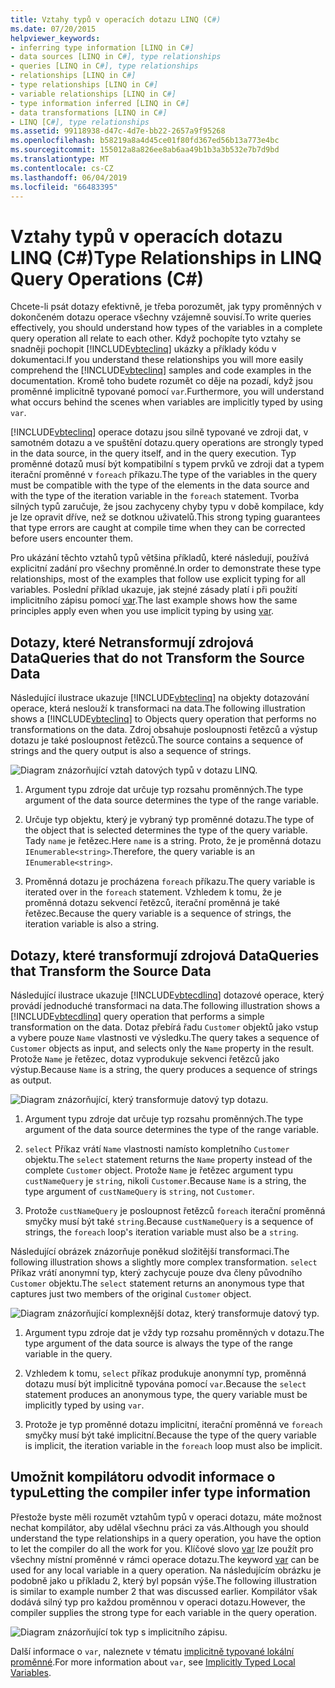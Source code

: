 ```yaml
---
title: Vztahy typů v operacích dotazu LINQ (C#)
ms.date: 07/20/2015
helpviewer_keywords:
- inferring type information [LINQ in C#]
- data sources [LINQ in C#], type relationships
- queries [LINQ in C#], type relationships
- relationships [LINQ in C#]
- type relationships [LINQ in C#]
- variable relationships [LINQ in C#]
- type information inferred [LINQ in C#]
- data transformations [LINQ in C#]
- LINQ [C#], type relationships
ms.assetid: 99118938-d47c-4d7e-bb22-2657a9f95268
ms.openlocfilehash: b58219a8a4d45ce01f80fd367ed56b13a773e4bc
ms.sourcegitcommit: 155012a8a826ee8ab6aa49b1b3a3b532e7b7d9bd
ms.translationtype: MT
ms.contentlocale: cs-CZ
ms.lasthandoff: 06/04/2019
ms.locfileid: "66483395"
---
```

# <a name="type-relationships-in-linq-query-operations-c"></a><span data-ttu-id="b762f-102">Vztahy typů v operacích dotazu LINQ (C#)</span><span class="sxs-lookup"><span data-stu-id="b762f-102">Type Relationships in LINQ Query Operations (C#)</span></span>
<span data-ttu-id="b762f-103">Chcete-li psát dotazy efektivně, je třeba porozumět, jak typy proměnných v dokončeném dotazu operace všechny vzájemně souvisí.</span><span class="sxs-lookup"><span data-stu-id="b762f-103">To write queries effectively, you should understand how types of the variables in a complete query operation all relate to each other.</span></span> <span data-ttu-id="b762f-104">Když pochopíte tyto vztahy se snadněji pochopit [!INCLUDE[vbteclinq](~/includes/vbteclinq-md.md)] ukázky a příklady kódu v dokumentaci.</span><span class="sxs-lookup"><span data-stu-id="b762f-104">If you understand these relationships you will more easily comprehend the [!INCLUDE[vbteclinq](~/includes/vbteclinq-md.md)] samples and code examples in the documentation.</span></span> <span data-ttu-id="b762f-105">Kromě toho budete rozumět co děje na pozadí, když jsou proměnné implicitně typované pomocí `var`.</span><span class="sxs-lookup"><span data-stu-id="b762f-105">Furthermore, you will understand what occurs behind the scenes when variables are implicitly typed by using `var`.</span></span>  
  
 [!INCLUDE[vbteclinq](~/includes/vbteclinq-md.md)] <span data-ttu-id="b762f-106">operace dotazu jsou silně typované ve zdroji dat, v samotném dotazu a ve spuštění dotazu.</span><span class="sxs-lookup"><span data-stu-id="b762f-106">query operations are strongly typed in the data source, in the query itself, and in the query execution.</span></span> <span data-ttu-id="b762f-107">Typ proměnné dotazů musí být kompatibilní s typem prvků ve zdroji dat a typem iterační proměnné v `foreach` příkazu.</span><span class="sxs-lookup"><span data-stu-id="b762f-107">The type of the variables in the query must be compatible with the type of the elements in the data source and with the type of the iteration variable in the `foreach` statement.</span></span> <span data-ttu-id="b762f-108">Tvorba silných typů zaručuje, že jsou zachyceny chyby typu v době kompilace, kdy je lze opravit dříve, než se dotknou uživatelů.</span><span class="sxs-lookup"><span data-stu-id="b762f-108">This strong typing guarantees that type errors are caught at compile time when they can be corrected before users encounter them.</span></span>  
  
 <span data-ttu-id="b762f-109">Pro ukázání těchto vztahů typů většina příkladů, které následují, používá explicitní zadání pro všechny proměnné.</span><span class="sxs-lookup"><span data-stu-id="b762f-109">In order to demonstrate these type relationships, most of the examples that follow use explicit typing for all variables.</span></span> <span data-ttu-id="b762f-110">Poslední příklad ukazuje, jak stejné zásady platí i při použití implicitního zápisu pomocí [var](../../../../csharp/language-reference/keywords/var.md).</span><span class="sxs-lookup"><span data-stu-id="b762f-110">The last example shows how the same principles apply even when you use implicit typing by using [var](../../../../csharp/language-reference/keywords/var.md).</span></span>  
  
## <a name="queries-that-do-not-transform-the-source-data"></a><span data-ttu-id="b762f-111">Dotazy, které Netransformují zdrojová Data</span><span class="sxs-lookup"><span data-stu-id="b762f-111">Queries that do not Transform the Source Data</span></span>  
 <span data-ttu-id="b762f-112">Následující ilustrace ukazuje [!INCLUDE[vbteclinq](~/includes/vbteclinq-md.md)] na objekty dotazování operace, která neslouží k transformaci na data.</span><span class="sxs-lookup"><span data-stu-id="b762f-112">The following illustration shows a [!INCLUDE[vbteclinq](~/includes/vbteclinq-md.md)] to Objects query operation that performs no transformations on the data.</span></span> <span data-ttu-id="b762f-113">Zdroj obsahuje posloupnosti řetězců a výstup dotazu je také posloupnost řetězců.</span><span class="sxs-lookup"><span data-stu-id="b762f-113">The source contains a sequence of strings and the query output is also a sequence of strings.</span></span>  
  
 ![Diagram znázorňující vztah datových typů v dotazu LINQ.](./media/type-relationships-in-linq-query-operations/linq-query-data-type-relation.png)  
  
1. <span data-ttu-id="b762f-115">Argument typu zdroje dat určuje typ rozsahu proměnných.</span><span class="sxs-lookup"><span data-stu-id="b762f-115">The type argument of the data source determines the type of the range variable.</span></span>  
  
2. <span data-ttu-id="b762f-116">Určuje typ objektu, který je vybraný typ proměnné dotazu.</span><span class="sxs-lookup"><span data-stu-id="b762f-116">The type of the object that is selected determines the type of the query variable.</span></span> <span data-ttu-id="b762f-117">Tady `name` je řetězec.</span><span class="sxs-lookup"><span data-stu-id="b762f-117">Here `name` is a string.</span></span> <span data-ttu-id="b762f-118">Proto, že je proměnná dotazu `IEnumerable<string>`.</span><span class="sxs-lookup"><span data-stu-id="b762f-118">Therefore, the query variable is an `IEnumerable<string>`.</span></span>  
  
3. <span data-ttu-id="b762f-119">Proměnná dotazu je procházena `foreach` příkazu.</span><span class="sxs-lookup"><span data-stu-id="b762f-119">The query variable is iterated over in the `foreach` statement.</span></span> <span data-ttu-id="b762f-120">Vzhledem k tomu, že je proměnná dotazu sekvencí řetězců, iterační proměnná je také řetězec.</span><span class="sxs-lookup"><span data-stu-id="b762f-120">Because the query variable is a sequence of strings, the iteration variable is also a string.</span></span>  
  
## <a name="queries-that-transform-the-source-data"></a><span data-ttu-id="b762f-121">Dotazy, které transformují zdrojová Data</span><span class="sxs-lookup"><span data-stu-id="b762f-121">Queries that Transform the Source Data</span></span>  
 <span data-ttu-id="b762f-122">Následující ilustrace ukazuje [!INCLUDE[vbtecdlinq](~/includes/vbtecdlinq-md.md)] dotazové operace, který provádí jednoduché transformaci na data.</span><span class="sxs-lookup"><span data-stu-id="b762f-122">The following illustration shows a [!INCLUDE[vbtecdlinq](~/includes/vbtecdlinq-md.md)] query operation that performs a simple transformation on the data.</span></span> <span data-ttu-id="b762f-123">Dotaz přebírá řadu `Customer` objektů jako vstup a vybere pouze `Name` vlastnosti ve výsledku.</span><span class="sxs-lookup"><span data-stu-id="b762f-123">The query takes a sequence of `Customer` objects as input, and selects only the `Name` property in the result.</span></span> <span data-ttu-id="b762f-124">Protože `Name` je řetězec, dotaz vyprodukuje sekvenci řetězců jako výstup.</span><span class="sxs-lookup"><span data-stu-id="b762f-124">Because `Name` is a string, the query produces a sequence of strings as output.</span></span>  
  
 ![Diagram znázorňující, který transformuje datový typ dotazu.](./media/type-relationships-in-linq-query-operations/linq-query-transform-data-type.png)  
  
1. <span data-ttu-id="b762f-126">Argument typu zdroje dat určuje typ rozsahu proměnných.</span><span class="sxs-lookup"><span data-stu-id="b762f-126">The type argument of the data source determines the type of the range variable.</span></span>  
  
2. <span data-ttu-id="b762f-127">`select` Příkaz vrátí `Name` vlastnosti namísto kompletního `Customer` objektu.</span><span class="sxs-lookup"><span data-stu-id="b762f-127">The `select` statement returns the `Name` property instead of the complete `Customer` object.</span></span> <span data-ttu-id="b762f-128">Protože `Name` je řetězec argument typu `custNameQuery` je `string`, nikoli `Customer`.</span><span class="sxs-lookup"><span data-stu-id="b762f-128">Because `Name` is a string, the type argument of `custNameQuery` is `string`, not `Customer`.</span></span>  
  
3. <span data-ttu-id="b762f-129">Protože `custNameQuery` je posloupnost řetězců `foreach` iterační proměnná smyčky musí být také `string`.</span><span class="sxs-lookup"><span data-stu-id="b762f-129">Because `custNameQuery` is a sequence of strings, the `foreach` loop's iteration variable must also be a `string`.</span></span>  
  
 <span data-ttu-id="b762f-130">Následující obrázek znázorňuje poněkud složitější transformaci.</span><span class="sxs-lookup"><span data-stu-id="b762f-130">The following illustration shows a slightly more complex transformation.</span></span> <span data-ttu-id="b762f-131">`select` Příkaz vrátí anonymní typ, který zachycuje pouze dva členy původního `Customer` objektu.</span><span class="sxs-lookup"><span data-stu-id="b762f-131">The `select` statement returns an anonymous type that captures just two members of the original `Customer` object.</span></span>  
  
 ![Diagram znázorňující komplexnější dotaz, který transformuje datový typ.](./media/type-relationships-in-linq-query-operations/linq-complex-query-transform-data-type.png)  
  
1. <span data-ttu-id="b762f-133">Argument typu zdroje dat je vždy typ rozsahu proměnných v dotazu.</span><span class="sxs-lookup"><span data-stu-id="b762f-133">The type argument of the data source is always the type of the range variable in the query.</span></span>  
  
2. <span data-ttu-id="b762f-134">Vzhledem k tomu, `select` příkaz produkuje anonymní typ, proměnná dotazu musí být implicitně typována pomocí `var`.</span><span class="sxs-lookup"><span data-stu-id="b762f-134">Because the `select` statement produces an anonymous type, the query variable must be implicitly typed by using `var`.</span></span>  
  
3. <span data-ttu-id="b762f-135">Protože je typ proměnné dotazu implicitní, iterační proměnná ve `foreach` smyčky musí být také implicitní.</span><span class="sxs-lookup"><span data-stu-id="b762f-135">Because the type of the query variable is implicit, the iteration variable in the `foreach` loop must also be implicit.</span></span>  
  
## <a name="letting-the-compiler-infer-type-information"></a><span data-ttu-id="b762f-136">Umožnit kompilátoru odvodit informace o typu</span><span class="sxs-lookup"><span data-stu-id="b762f-136">Letting the compiler infer type information</span></span>  
 <span data-ttu-id="b762f-137">Přestože byste měli rozumět vztahům typů v operaci dotazu, máte možnost nechat kompilátor, aby udělal všechnu práci za vás.</span><span class="sxs-lookup"><span data-stu-id="b762f-137">Although you should understand the type relationships in a query operation, you have the option to let the compiler do all the work for you.</span></span> <span data-ttu-id="b762f-138">Klíčové slovo [var](../../../../csharp/language-reference/keywords/var.md) lze použít pro všechny místní proměnné v rámci operace dotazu.</span><span class="sxs-lookup"><span data-stu-id="b762f-138">The keyword [var](../../../../csharp/language-reference/keywords/var.md) can be used for any local variable in a query operation.</span></span> <span data-ttu-id="b762f-139">Na následujícím obrázku je podobně jako u příkladu 2, který byl popsán výše.</span><span class="sxs-lookup"><span data-stu-id="b762f-139">The following illustration is similar to example number 2 that was discussed earlier.</span></span> <span data-ttu-id="b762f-140">Kompilátor však dodává silný typ pro každou proměnnou v operaci dotazu.</span><span class="sxs-lookup"><span data-stu-id="b762f-140">However, the compiler supplies the strong type for each variable in the query operation.</span></span>  
  
 ![Diagram znázorňující tok typ s implicitního zápisu.](./media/type-relationships-in-linq-query-operations/linq-type-flow-implicit-typing.png)  
  
 <span data-ttu-id="b762f-142">Další informace o `var`, naleznete v tématu [implicitně typované lokální proměnné](../../../../csharp/programming-guide/classes-and-structs/implicitly-typed-local-variables.md).</span><span class="sxs-lookup"><span data-stu-id="b762f-142">For more information about `var`, see [Implicitly Typed Local Variables](../../../../csharp/programming-guide/classes-and-structs/implicitly-typed-local-variables.md).</span></span>  
